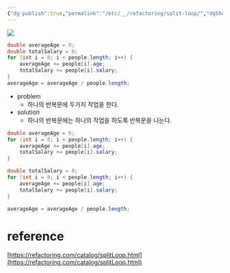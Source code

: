 ```yaml
---
{"dg-publish":true,"permalink":"/etc/__/refactoring/split-loop/","dgShowBacklinks":true,"dgShowLocalGraph":true,"noteIcon":"","created":"2023-12-20T00:33:04.000+09:00"}
---
```



![](https://i.imgur.com/clOlDTS.png)

```java
double averageAge = 0;  
double totalSalary = 0;  
for (int i = 0; i < people.length; i++) {  
	averageAge += people[i].age;  
	totalSalary += people[i].salary;  
}  
averageAge = averageAge / people.length;
```

- problem
	- 하나의 반복문에 두가지 작업을 한다.
- solution
	- 하나의 반복문에는 하나의 작업을 하도록 반복문을 나눈다.

```java
double averageAge = 0;  
for (int i = 0; i < people.length; i++) {  
	averageAge += people[i].age;  
	totalSalary += people[i].salary;  
}

double totalSalary = 0;  
for (int i = 0; i < people.length; i++) {  
	averageAge += people[i].age;  
	totalSalary += people[i].salary;  
}

averageAge = averageAge / people.length;
```

# reference
[https://refactoring.com/catalog/splitLoop.html](https://refactoring.com/catalog/splitLoop.html)